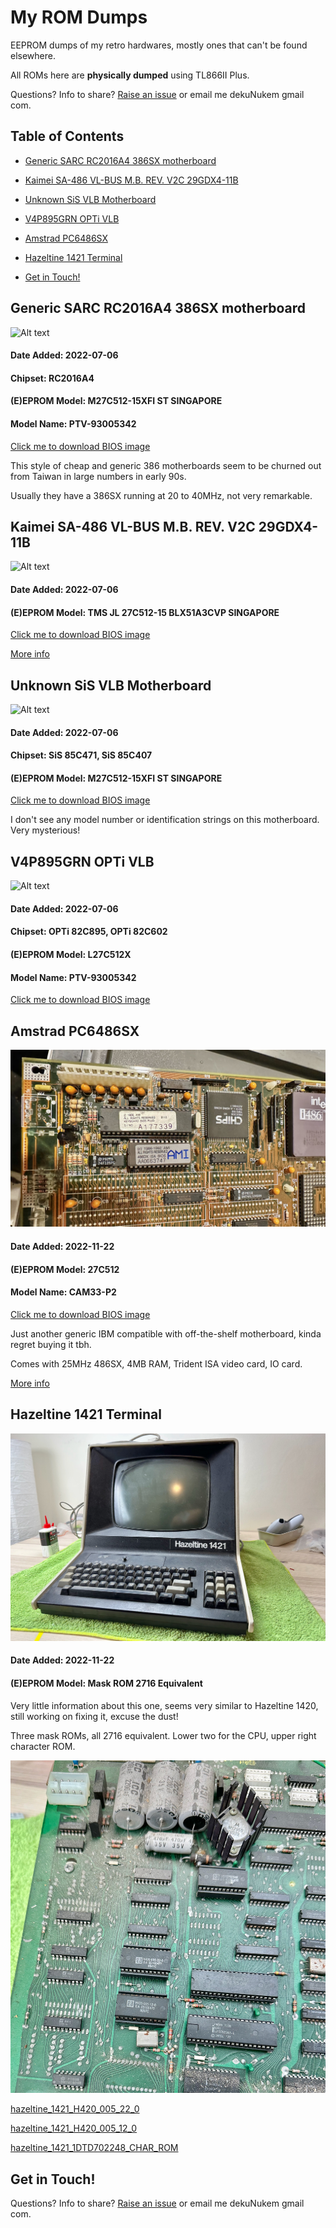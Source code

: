 # My ROM Dumps

EEPROM dumps of my retro hardwares, mostly ones that can't be found elsewhere.

All ROMs here are **physically dumped** using TL866II Plus.

Questions? Info to share? [Raise an issue](https://github.com/dekuNukem/BIOS_ROM_Dumps/issues) or email me dekuNukem gmail com.

## Table of Contents

* [Generic SARC RC2016A4 386SX motherboard](#generic-sarc-rc2016a4-386sx-motherboard)

* [Kaimei SA-486 VL-BUS M.B. REV. V2C 29GDX4-11B](#kaimei-sa-486-vl-bus-mb-rev-v2c-29gdx4-11b)

* [Unknown SiS VLB Motherboard](#unknown-sis-vlb-motherboard)

* [V4P895GRN OPTi VLB](#v4p895grn-opti-vlb)

* [Amstrad PC6486SX](#amstrad-pc6486sx)

* [Hazeltine 1421 Terminal](#hazeltine-1421-terminal)

* [Get in Touch!](#get-in-touch)

## Generic SARC RC2016A4 386SX motherboard

![Alt text](dumps/photos/sarc_386.JPG)

#### Date Added: 2022-07-06

#### Chipset: RC2016A4

#### (E)EPROM Model: M27C512-15XFI ST SINGAPORE

#### Model Name: PTV-93005342

[Click me to download BIOS image](dumps/SARC_386SX.BIN)

This style of cheap and generic 386 motherboards seem to be churned out from Taiwan in large numbers in early 90s.

Usually they have a 386SX running at 20 to 40MHz, not very remarkable.

## Kaimei SA-486 VL-BUS M.B. REV. V2C 29GDX4-11B

![Alt text](dumps/photos/29gdx4.JPG)

#### Date Added: 2022-07-06

#### (E)EPROM Model: TMS JL 27C512-15 BLX51A3CVP SINGAPORE

[Click me to download BIOS image](dumps/29GDX4.BIN)

[More info](https://www.ultimateretro.net/en/dumps/5545)

## Unknown SiS VLB Motherboard

![Alt text](dumps/photos/sis_vlb.JPG)

#### Date Added: 2022-07-06

#### Chipset: SiS 85C471, SiS 85C407

#### (E)EPROM Model: M27C512-15XFI ST SINGAPORE

[Click me to download BIOS image](dumps/SIS_85C471.BIN)

I don't see any model number or identification strings on this motherboard. Very mysterious!

## V4P895GRN OPTi VLB

![Alt text](dumps/photos/v4p895grn.JPG)

#### Date Added: 2022-07-06

#### Chipset: OPTi 82C895, OPTi 82C602

#### (E)EPROM Model: L27C512X

#### Model Name: PTV-93005342

[Click me to download BIOS image](dumps/V4P895GRN.BIN)

## Amstrad PC6486SX

![Alt text](dumps/photos/amstrad_486.jpeg)

#### Date Added: 2022-11-22

#### (E)EPROM Model: 27C512

#### Model Name: CAM33-P2

[Click me to download BIOS image](dumps/amstrad_PC6486sx_27C512@DIP28.BIN)

Just another generic IBM compatible with off-the-shelf motherboard, kinda regret buying it tbh.

Comes with 25MHz 486SX, 4MB RAM, Trident ISA video card, IO card.

[More info](https://stason.org/TULARC/pc/dumps/A/AUVA-COMPUTER-INC-486-CAM33-P2-CPM20-P0-CPM25-P0.html)

## Hazeltine 1421 Terminal

![Alt text](dumps/photos/hazeltine_1421.jpeg)

#### Date Added: 2022-11-22

#### (E)EPROM Model: Mask ROM 2716 Equivalent

Very little information about this one, seems very similar to Hazeltine 1420, still working on fixing it, excuse the dust!

Three mask ROMs, all 2716 equivalent. Lower two for the CPU, upper right character ROM.

![Alt text](dumps/photos/hazeltine_pcb.jpeg)

[hazeltine_1421_H420_005_22_0](dumps/hazeltine_1421_H420_005_22_0_M2716@DIP24.BIN)

[hazeltine_1421_H420_005_12_0](dumps/hazeltine_1421_H420_005_12_0_M2716@DIP24.BIN)

[hazeltine_1421_1DTD702248_CHAR_ROM](dumps/hazeltine_1421_1DTD702248_CHAR_ROM_M2716@DIP24.BIN)

## Get in Touch!

Questions? Info to share? [Raise an issue](https://github.com/dekuNukem/BIOS_ROM_Dumps/issues) or email me dekuNukem gmail com.
